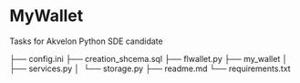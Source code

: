 # MyWallet

Tasks for Akvelon Python SDE candidate


├── config.ini
├── creation_shcema.sql
├── flwallet.py
├── my_wallet
│  ├── services.py
│  └── storage.py
├── readme.md
└── requirements.txt

